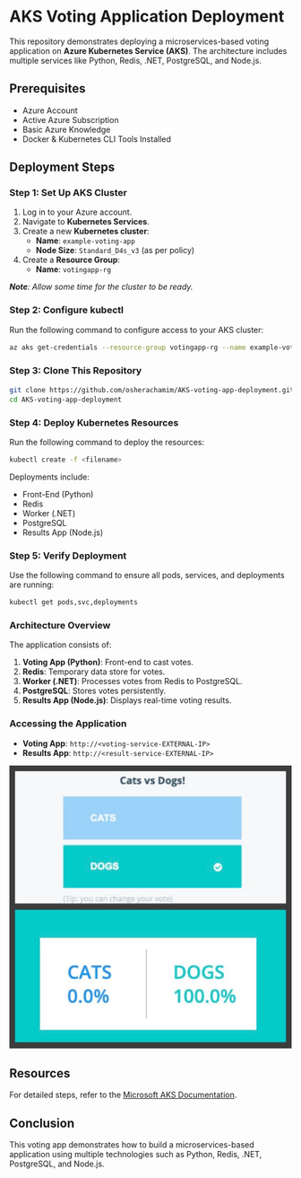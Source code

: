 # AKS Voting Application Deployment

This repository demonstrates deploying a microservices-based voting application on **Azure Kubernetes Service (AKS)**. The architecture includes multiple services like Python, Redis, .NET, PostgreSQL, and Node.js.

## Prerequisites

- Azure Account
- Active Azure Subscription
- Basic Azure Knowledge
- Docker & Kubernetes CLI Tools Installed

## Deployment Steps

### Step 1: Set Up AKS Cluster
1. Log in to your Azure account.
2. Navigate to **Kubernetes Services**.
3. Create a new **Kubernetes cluster**:
   - **Name**: `example-voting-app`
   - **Node Size**: `Standard_D4s_v3` (as per policy)
4. Create a **Resource Group**:
   - **Name**: `votingapp-rg`

_**Note**: Allow some time for the cluster to be ready._

### Step 2: Configure kubectl
Run the following command to configure access to your AKS cluster:
```bash
az aks get-credentials --resource-group votingapp-rg --name example-voting-app
```

### Step 3: Clone This Repository
```bash
git clone https://github.com/osherachamim/AKS-voting-app-deployment.git
cd AKS-voting-app-deployment
```

### Step 4: Deploy Kubernetes Resources
Run the following command to deploy the resources:
```bash
kubectl create -f <filename>
```
Deployments include:
- Front-End (Python)
- Redis
- Worker (.NET)
- PostgreSQL
- Results App (Node.js)

### Step 5: Verify Deployment
Use the following command to ensure all pods, services, and deployments are running:
```bash
kubectl get pods,svc,deployments
```

### Architecture Overview
The application consists of:
1. **Voting App (Python)**: Front-end to cast votes.
2. **Redis**: Temporary data store for votes.
3. **Worker (.NET)**: Processes votes from Redis to PostgreSQL.
4. **PostgreSQL**: Stores votes persistently.
5. **Results App (Node.js)**: Displays real-time voting results.

### Accessing the Application
- **Voting App**: `http://<voting-service-EXTERNAL-IP>`
- **Results App**: `http://<result-service-EXTERNAL-IP>`

![App UI](visual-app-ui.jpg)

## Resources
For detailed steps, refer to the [Microsoft AKS Documentation](https://learn.microsoft.com/en-us/azure/aks/learn/quick-kubernetes-deploy-portal?tabs=azure-cli).

## Conclusion

This voting app demonstrates how to build a microservices-based application using multiple technologies such as Python, Redis, .NET, PostgreSQL, and Node.js. 
